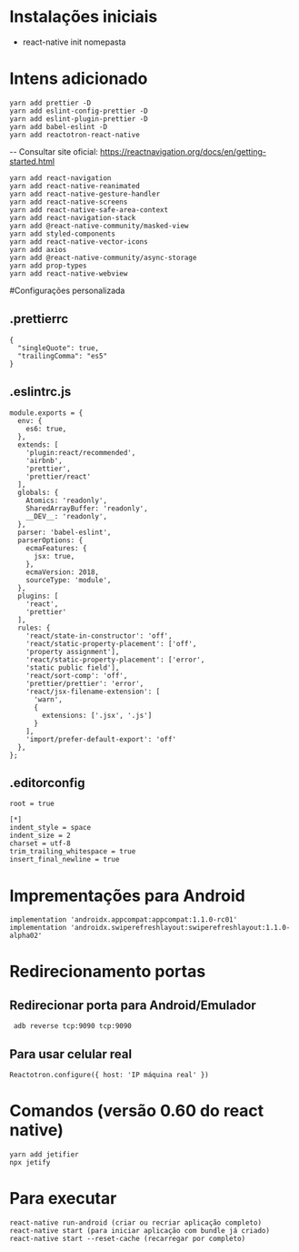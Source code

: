 # Instalações iniciais
- react-native init nomepasta

# Intens adicionado
```
yarn add prettier -D
yarn add eslint-config-prettier -D
yarn add eslint-plugin-prettier -D
yarn add babel-eslint -D
yarn add reactotron-react-native
```
-- Consultar site oficial: https://reactnavigation.org/docs/en/getting-started.html
```
yarn add react-navigation
yarn add react-native-reanimated
yarn add react-native-gesture-handler
yarn add react-native-screens
yarn add react-native-safe-area-context
yarn add react-navigation-stack
yarn add @react-native-community/masked-view
yarn add styled-components
yarn add react-native-vector-icons
yarn add axios
yarn add @react-native-community/async-storage
yarn add prop-types
yarn add react-native-webview
```
#Configurações personalizada
## .prettierrc
```
{
  "singleQuote": true,
  "trailingComma": "es5"
}
```

## .eslintrc.js
```
module.exports = {
  env: {
    es6: true,
  },
  extends: [
    'plugin:react/recommended',
    'airbnb',
    'prettier',
    'prettier/react'
  ],
  globals: {
    Atomics: 'readonly',
    SharedArrayBuffer: 'readonly',
    __DEV__: 'readonly',
  },
  parser: 'babel-eslint',
  parserOptions: {
    ecmaFeatures: {
      jsx: true,
    },
    ecmaVersion: 2018,
    sourceType: 'module',
  },
  plugins: [
    'react',
    'prettier'
  ],
  rules: {
    'react/state-in-constructor': 'off',
    'react/static-property-placement': ['off',
    'property assignment'],
    'react/static-property-placement': ['error',
    'static public field'],
    'react/sort-comp': 'off',
    'prettier/prettier': 'error',
    'react/jsx-filename-extension': [
      'warn',
      {
        extensions: ['.jsx', '.js']
      }
    ],
    'import/prefer-default-export': 'off'
  },
};
```

## .editorconfig
```
root = true

[*]
indent_style = space
indent_size = 2
charset = utf-8
trim_trailing_whitespace = true
insert_final_newline = true
```


# Imprementações para Android
```
implementation 'androidx.appcompat:appcompat:1.1.0-rc01'
implementation 'androidx.swiperefreshlayout:swiperefreshlayout:1.1.0-alpha02'
```

# Redirecionamento portas

 ## Redirecionar porta para Android/Emulador
```
 adb reverse tcp:9090 tcp:9090
```
 ## Para usar celular real
```
Reactotron.configure({ host: 'IP máquina real' })
```

# Comandos (versão 0.60 do react native)
```
yarn add jetifier
npx jetify
```
# Para executar
```
react-native run-android (criar ou recriar aplicação completo)
react-native start (para iniciar aplicação com bundle já criado)
react-native start --reset-cache (recarregar por completo)
```

